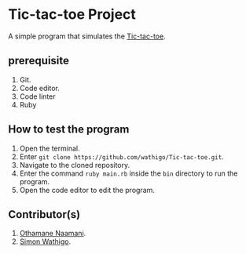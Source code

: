 # Tic-tac-toe Project
A simple program that simulates the [Tic-tac-toe](http://en.wikipedia.org/wiki/Tic-tac-toe).

## prerequisite
1. Git.
2. Code editor.
3. Code linter
4. Ruby

## How to test the program
1. Open the terminal.
2. Enter `git clone https://github.com/wathigo/Tic-tac-toe.git`.
3. Navigate to the cloned repository.
4. Enter the command `ruby main.rb` inside the `bin` directory to run the program.
5. Open the code editor to edit the program.

## Contributor(s)
1. [Othamane Naamani](https://github.com/othman-19/).
2. [Simon Wathigo](https://github.com/wathigo).
